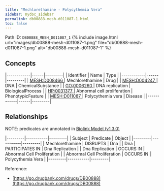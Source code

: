 ```yaml
---
title: "Mechlorethamine - Polycythemia Vera"
sidebar: mydoc_sidebar
permalink: db00888-mesh-d011087-1.html
toc: false 
---
```



Path ID: `DB00888_MESH_D011087_1`
{% include image.html url="images/db00888-mesh-d011087-1.png" file="db00888-mesh-d011087-1.png" alt="db00888-mesh-d011087-1" %}

## Concepts

|------------|------|---------|
| Identifier | Name | Type    |
|------------|------|---------|
| <a href="https://identifiers.org/MESH:D008466">MESH:D008466 </a> | Mechlorethamine | Drug |
| <a href="https://identifiers.org/MESH:D004247">MESH:D004247 </a> | DNA | ChemicalSubstance |
| <a href="https://identifiers.org/GO:0006260">GO:0006260 </a> | DNA replication | BiologicalProcess |
| <a href="https://identifiers.org/HP:0031377">HP:0031377 </a> | Abnormal cell proliferation | PhenotypicFeature |
| <a href="https://identifiers.org/MESH:D011087">MESH:D011087 </a> | Polycythemia vera | Disease |
|------------|------|---------|

## Relationships


NOTE: predicates are annotated in <a href="https://github.com/biolink/biolink-model/releases/tag/v1.3.0">Biolink Model (v1.3.0)</a>

|---------|-----------|---------|
| Subject | Predicate | Object  |
|---------|-----------|---------|
| Mechlorethamine | DISRUPTS | Dna |
| Dna | PARTICIPATES IN | Dna Replication |
| Dna Replication | OCCURS IN | Abnormal Cell Proliferation |
| Abnormal Cell Proliferation | OCCURS IN | Polycythemia Vera |
|---------|-----------|---------|

Reference: 
  - [https://go.drugbank.com/drugs/DB00888](https://go.drugbank.com/drugs/DB00888)
